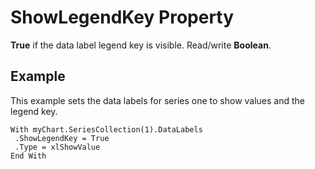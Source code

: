 
# ShowLegendKey Property

 **True** if the data label legend key is visible. Read/write **Boolean**.


## Example

This example sets the data labels for series one to show values and the legend key.


```
With myChart.SeriesCollection(1).DataLabels 
 .ShowLegendKey = True 
 .Type = xlShowValue 
End With
```

